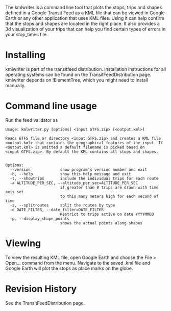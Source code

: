The kmlwriter is a command line tool that plots the stops, trips and shapes defined in a Google Transit Feed as a KML file that can be viewed in Google Earth or any other application that uses KML files.  Using it can help confirm that the stops and shapes are located in the right place. It also provides a 3d visualization of your trips that can help you find certain types of errors in your stop_times file.

# Installing

kmlwriter is part of the transitfeed distribution. Installation instructions for all operating systems can be found on the TransitFeedDistribution page. kmlwriter depends on !ElementTree, which you might need to install manually.


# Command line usage

Run the feed validator as
```
Usage: kmlwriter.py [options] <input GTFS.zip> [<output.kml>]

Reads GTFS file or directory <input GTFS.zip> and creates a KML file
<output.kml> that contains the geographical features of the input. If
<output.kml> is omitted a default filename is picked based on
<input GTFS.zip>. By default the KML contains all stops and shapes.


Options:
  --version             show program's version number and exit
  -h, --help            show this help message and exit
  -t, --showtrips       include the individual trips for each route
  -a ALTITUDE_PER_SEC, --altitude_per_sec=ALTITUDE_PER_SEC
                        if greater than 0 trips are drawn with time axis set
                        to this many meters high for each second of time
  -s, --splitroutes     split the routes by type
  -d DATE_FILTER, --date_filter=DATE_FILTER
                        Restrict to trips active on date YYYYMMDD
  -p, --display_shape_points
                        shows the actual points along shapes
```


# Viewing

To view the resulting KML file, open Google Earth and choose the File > Open... command from the menu. Navigate to the saved .kml file and Google Earth will plot the stops as place marks on the globe.

# Revision History

See the TransitFeedDistribution page.